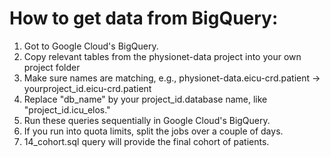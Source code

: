 # How to get data from BigQuery:
1) Got to Google Cloud's BigQuery.
2) Copy relevant tables from the physionet-data project into your own project folder 
3) Make sure names are matching, e.g., physionet-data.eicu-crd.patient -> yourproject_id.eicu-crd.patient
4) Replace "db_name" by your project_id.database name, like "project_id.icu_elos."
5) Run these queries sequentially in Google Cloud's BigQuery.
6) If you run into quota limits, split the jobs over a couple of days.
7) 14_cohort.sql query will provide the final cohort of patients.
